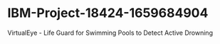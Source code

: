 # IBM-Project-18424-1659684904
VirtualEye - Life Guard for Swimming Pools to Detect Active Drowning
